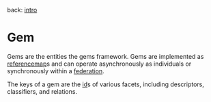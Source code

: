back: [intro](../intro.md)

# Gem

Gems are the entities the gems framework. Gems are implemented as [referencemap](basics/referencemap.md)s and can operate asynchronously as individuals or synchronously within a [federation](basics/federation.md).

The keys of a gem are the [id](basics/id.md)s of various facets,  including descriptors, classifiers, and relations.